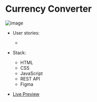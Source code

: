 # Currency Converter

![image](https://user-images.githubusercontent.com/70857147/169036281-00309bab-0bfd-49a6-a247-aefbdc972c96.png)

- User stories:

    - 

- Stack:
    - HTML 
    - CSS
    - JavaScript
    - REST API
    - Figma
    
- [Live Preview](https://currency-converter-web.netlify.app/)
